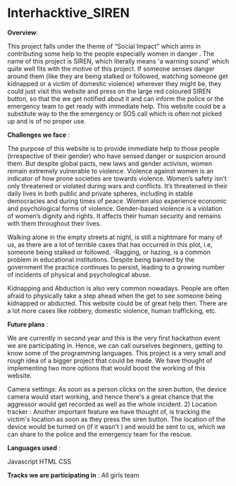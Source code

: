 # Interhacktive_SIREN

 **Overview**:

This project falls under the theme of “Social Impact" which aims in contributing some help to the people especially women in danger . The name of this project is SIREN, which literally means 'a warning sound' which quite well fits with the motive of this project. If someone senses danger around them (like they are being stalked or followed, watching someone get kidnapped or a victim of domestic violence) wherever they might be, they could just visit this website and press on the large red coloured SIREN button, so that the we get notified about it and can inform the police or the emergency team to get ready with immediate help. This website could be a substitute way to the the emergency or SOS call which is often not picked up and is of no proper use.

**Challenges we face** :

The purpose of this website is to provide immediate help to those people (irrespective of their gender) who have sensed danger or suspicion around them. But despite global pacts, new laws and gender activism, women remain extremely vulnerable to violence. Violence against women is an indicator of how prone societies are towards violence. Women’s safety isn’t only threatened or violated during wars and conflicts. It’s threatened in their daily lives in both public and private spheres, including in stable democracies and during times of peace .Women also experience economic and psychological forms of violence. Gender-based violence is a violation of women’s dignity and rights. It affects their human security and remains with them throughout their lives.

Walking alone in the empty streets at night, is still a nightmare for many of us, as there are a lot of terrible cases that has occurred in this plot, i.e, someone being stalked or followed.
-Ragging, or hazing, is a common problem in educational institutions. Despite being banned by the government the practice continues to persist, leading to a growing number of incidents of physical and psychological abuse.

Kidnapping and Abduction is also very common nowadays. People are often afraid to physically take a step ahead when the get to see someone being kidnapped or abducted. This website could be of great help then.
There are a lot more cases like robbery, domestic violence, human trafficking, etc.

**Future plans** :

We are currently in second year and this is the very first hackathon event we are participating in. Hence, we can call ourselves beginners, getting to know some of the programming languages. This project is a very small and rough idea of a bigger project that could be made. We have thought of implementing two more options that would boost the working of this website.

Camera settings:
As soon as a person clicks on the siren button, the device camera would start working, and hence there's a great chance that the aggressor would get recorded as well as the whole incident. 2) Location tracker : Another important feature we have thought of, is tracking the victim's location as soon as they press the siren button. The location of the device would be turned on (if it wasn't ) and would be sent to us, which we can share to the police and the emergency team for the rescue.

**Languages used** :

Javascript HTML CSS

**Tracks we are participating in** : All girls team
